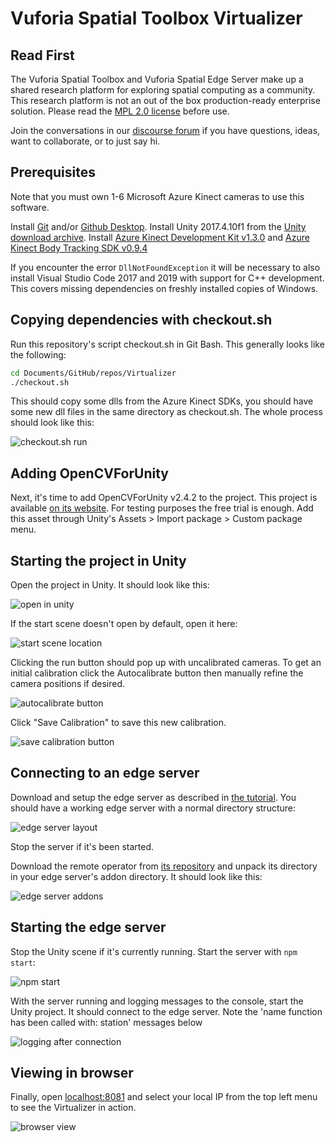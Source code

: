 # Vuforia Spatial Toolbox Virtualizer

## Read First
The Vuforia Spatial Toolbox and Vuforia Spatial Edge Server make up a shared research platform for exploring spatial computing as a community. This research platform is not an out of the box production-ready enterprise solution. Please read the [MPL 2.0 license](LICENSE) before use.

Join the conversations in our [discourse
forum](https://forum.spatialtoolbox.vuforia.com) if you have questions, ideas,
want to collaborate, or to just say hi.


## Prerequisites

Note that you must own 1-6 Microsoft Azure Kinect cameras to use this software.

Install [Git](https://git-scm.com/downloads) and/or [Github
Desktop](https://desktop.github.com/). Install Unity 2017.4.10f1 from the
[Unity download archive](https://unity3d.com/get-unity/download/archive).
Install [Azure Kinect Development Kit
v1.3.0](https://docs.microsoft.com/en-us/azure/kinect-dk/sensor-sdk-download)
and [Azure Kinect Body Tracking SDK
v0.9.4](https://docs.microsoft.com/en-us/azure/kinect-dk/body-sdk-download)

If you encounter the error `DllNotFoundException` it will be necessary to also
install Visual Studio Code 2017 and 2019 with support for C++ development. This
covers missing dependencies on freshly installed copies of Windows.

## Copying dependencies with checkout.sh

Run this repository's script checkout.sh in Git Bash. This generally looks like
the following:

```bash
cd Documents/GitHub/repos/Virtualizer
./checkout.sh
```

This should copy some dlls from the Azure Kinect SDKs, you should have some new
dll files in the same directory as checkout.sh. The whole process should look
like this:

![checkout.sh run](doc/checkoutsh-after.png)

## Adding OpenCVForUnity

Next, it's time to add OpenCVForUnity v2.4.2 to the project. This project is
available [on its website](https://enoxsoftware.com/opencvforunity/). For
testing purposes the free trial is enough. Add this asset through Unity's
Assets > Import package > Custom package menu.

## Starting the project in Unity

Open the project in Unity. It should look like this:

![open in unity](doc/open-virtualizer-in-unity.png)

If the start scene doesn't open by default, open it here:

![start scene location](doc/start-scene-in-unity.png)

Clicking the run button should pop up with uncalibrated cameras. To get an
initial calibration click the Autocalibrate button then manually refine the
camera positions if desired.

![autocalibrate button](doc/autocalibrate-button.png)

Click "Save Calibration" to save this new calibration.

![save calibration button](doc/save-calibration-button.png)

## Connecting to an edge server

Download and setup the edge server as described in [the
tutorial](https://spatialtoolbox.vuforia.com/docs/use/connect-to-the-physical-world/install-on-windows).
You should have a working edge server with a normal directory structure:

![edge server layout](doc/edge-server-layout.png)

Stop the server if it's been started.

Download the remote operator from [its
repository](https://github.com/ptcrealitylab/vuforia-spatial-remote-operator-addon/)
and unpack its directory
in your edge server's addon directory. It should look like this:

![edge server addons](doc/remote-operator-addon.png)

## Starting the edge server

Stop the Unity scene if it's currently running. Start the server with `npm start`:

![npm start](doc/npm-start.png)

With the server running and logging messages to the console, start the Unity
project. It should connect to the edge server. Note the 'name function has been
called with: station' messages below

![logging after connection](doc/logging-after-connection.png)

## Viewing in browser

Finally, open [localhost:8081](http://localhost:8081) and select your local IP
from the top left menu to see the Virtualizer in action.

![browser view](doc/browser-view.png)
